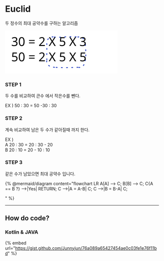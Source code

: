 # Euclid

두 정수의 최대 공약수를 구하는 알고리즘

<img src="../../.gitbook/assets/file.excalidraw (13).svg" alt="" class="gitbook-drawing">

### STEP 1

두 수를 비교하여 큰수 에서 작은수를 뺀다.

EX ) 50 : 30 = 50 -30 : 30

### STEP 2

계속 비교하여 남은 두 수가 같아질때 까지 한다.

EX )\
A 20 : 30 = 20 : 30 - 20\
B 20 : 10 = 20 - 10 : 10

### STEP 3

같은 수가 남았으면 최대 공약수 입니다.

\{% @mermaid/diagram content="flowchart LR A\[A] --> C; B\[B] --> C; C{A == B ?} -->|Yes| RETURN; C -->|A = A-B| C; C -->|B = B-A| C;

" %\}

***

## How do code?

### Kotlin & JAVA

{% embed url="https://gist.github.com/Junnyjun/76a089a65427454ae0c03fe1e76f11bd" %}
